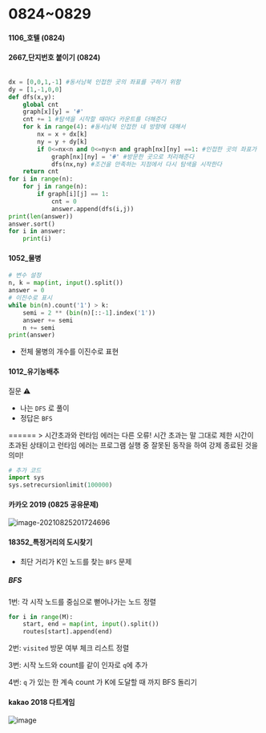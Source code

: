 # 0824~0829

#### 1106_호텔 (0824)

#### 2667_단지번호 붙이기 (0824)

```python

dx = [0,0,1,-1] #동서남북 인접한 곳의 좌표를 구하기 위함 
dy = [1,-1,0,0]
def dfs(x,y):
    global cnt
    graph[x][y] = '#'
    cnt += 1 #탐색을 시작할 때마다 카운트를 더해준다 
    for k in range(4): #동서남북 인접한 네 방향에 대해서 
        nx = x + dx[k]
        ny = y + dy[k]
        if 0<=nx<n and 0<=ny<n and graph[nx][ny] ==1: #인접한 곳의 좌표가 범위 내이고, ==1이라면 
            graph[nx][ny] = '#' #방문한 곳으로 처리해준다 
            dfs(nx,ny) #조건을 만족하는 지점에서 다시 탐색을 시작한다 
    return cnt 
for i in range(n):
    for j in range(n):
        if graph[i][j] == 1:
            cnt = 0
            answer.append(dfs(i,j))
print(len(answer))
answer.sort()
for i in answer:
    print(i)
```



#### 1052_물병

```python
# 변수 설정
n, k = map(int, input().split())
answer = 0
# 이진수로 표시 
while bin(n).count('1') > k:
    semi = 2 ** (bin(n)[::-1].index('1'))
    answer += semi
    n += semi
print(answer)
```

- 전체 물병의 개수를 이진수로 표현 



#### 1012_유기농배추 

질문 :warning:

- 나는 `DFS` 로 풀이 
- 정답은 `BFS` 

====== > 시간초과와 런타임 에러는 다른 오류! 시간 초과는 말 그대로 제한 시간이 초과된 상태이고 런타임 에러는 프로그램 실행 중 잘못된 동작을 하여 강제 종료된 것을 의미!  

```python
# 추가 코드 
import sys
sys.setrecursionlimit(100000)
```





#### 카카오 2019 (0825 공유문제)

![image-20210825201724696](https://user-images.githubusercontent.com/77471673/131216077-530630bd-9914-4c1f-abd5-a2735fc8a698.png)



#### 18352_특정거리의 도시찾기 

- 최단 거리가 K인 노드를 찾는 `BFS` 문제 

##### BFS

1번: 각 시작 노드를 중심으로 뻗어나가는 노드 정렬 

```python
for i in range(M):
    start, end = map(int, input().split())
    routes[start].append(end)
```

2번: `visited` 방문 여부 체크 리스트 정렬 

3번: 시작 노드와 count를 같이 인자로 `q`에 추가 

4번: `q` 가 있는 한 계속 count 가 K에 도달할 때 까지 BFS 돌리기 



#### kakao 2018 다트게임 

![image](https://user-images.githubusercontent.com/77471673/131249091-00718302-8e6e-4022-933a-4ec34c0678c1.png)
